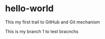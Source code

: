 # hello-world

This my first trail to GitHub and Git mechanism

This is my branch 1 to test bracnchs
